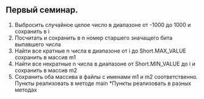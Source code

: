## Первый семинар.
1. Выбросить случайное целое число в диапазоне от -1000 до 1000 и сохранить в i
2. Посчитать и сохранить в n номер старшего значащего бита выпавшего числа
3. Найти все кратные n числа в диапазоне от i до Short.MAX_VALUE сохранить в массив m1
4. Найти все некратные n числа в диапазоне от Short.MIN_VALUE до i и сохранить в массив m2
5. Сохранить оба массива в файлы с именами m1 и m2 соответственно.
Пункты реализовать в методе main
*Пункты реализовать в разных методах